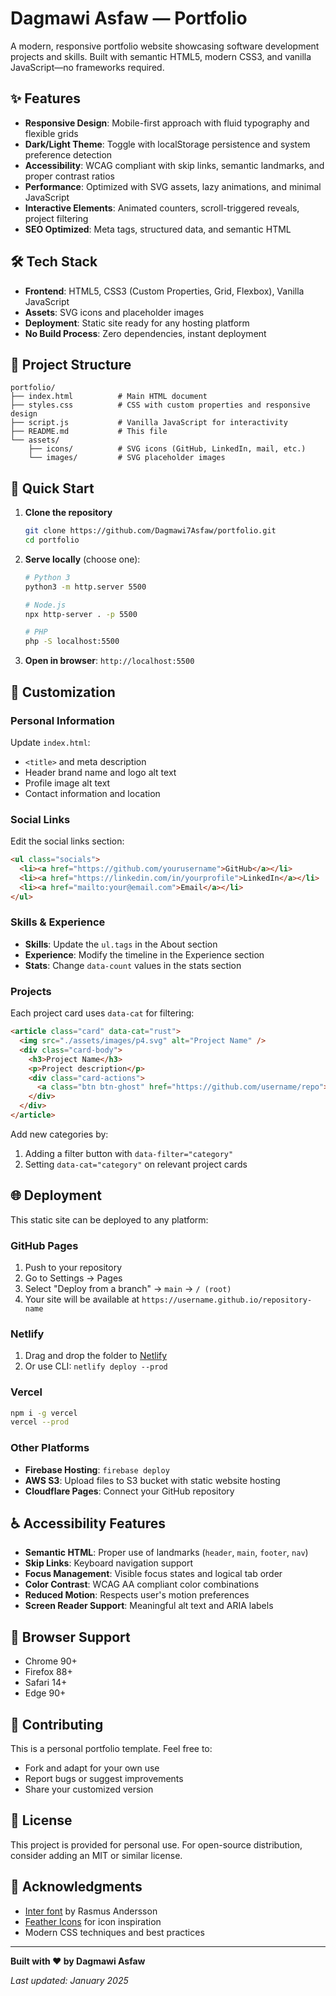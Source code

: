 # Dagmawi Asfaw — Portfolio

A modern, responsive portfolio website showcasing software development projects and skills. Built with semantic HTML5, modern CSS3, and vanilla JavaScript—no frameworks required.

## ✨ Features

- **Responsive Design**: Mobile-first approach with fluid typography and flexible grids
- **Dark/Light Theme**: Toggle with localStorage persistence and system preference detection
- **Accessibility**: WCAG compliant with skip links, semantic landmarks, and proper contrast ratios
- **Performance**: Optimized with SVG assets, lazy animations, and minimal JavaScript
- **Interactive Elements**: Animated counters, scroll-triggered reveals, project filtering
- **SEO Optimized**: Meta tags, structured data, and semantic HTML

## 🛠️ Tech Stack

- **Frontend**: HTML5, CSS3 (Custom Properties, Grid, Flexbox), Vanilla JavaScript
- **Assets**: SVG icons and placeholder images
- **Deployment**: Static site ready for any hosting platform
- **No Build Process**: Zero dependencies, instant deployment

## 📁 Project Structure

```
portfolio/
├── index.html          # Main HTML document
├── styles.css          # CSS with custom properties and responsive design
├── script.js           # Vanilla JavaScript for interactivity
├── README.md           # This file
└── assets/
    ├── icons/          # SVG icons (GitHub, LinkedIn, mail, etc.)
    └── images/         # SVG placeholder images
```

## 🚀 Quick Start

1. **Clone the repository**

   ```bash
   git clone https://github.com/Dagmawi7Asfaw/portfolio.git
   cd portfolio
   ```

2. **Serve locally** (choose one):

   ```bash
   # Python 3
   python3 -m http.server 5500
   
   # Node.js
   npx http-server . -p 5500
   
   # PHP
   php -S localhost:5500
   ```

3. **Open in browser**: `http://localhost:5500`

## 🎨 Customization

### Personal Information

Update `index.html`:

- `<title>` and meta description
- Header brand name and logo alt text
- Profile image alt text
- Contact information and location

### Social Links

Edit the social links section:

```html
<ul class="socials">
  <li><a href="https://github.com/yourusername">GitHub</a></li>
  <li><a href="https://linkedin.com/in/yourprofile">LinkedIn</a></li>
  <li><a href="mailto:your@email.com">Email</a></li>
</ul>
```

### Skills & Experience

- **Skills**: Update the `ul.tags` in the About section
- **Experience**: Modify the timeline in the Experience section
- **Stats**: Change `data-count` values in the stats section

### Projects

Each project card uses `data-cat` for filtering:

```html
<article class="card" data-cat="rust">
  <img src="./assets/images/p4.svg" alt="Project Name" />
  <div class="card-body">
    <h3>Project Name</h3>
    <p>Project description</p>
    <div class="card-actions">
      <a class="btn btn-ghost" href="https://github.com/username/repo">Code</a>
    </div>
  </div>
</article>
```

Add new categories by:

1. Adding a filter button with `data-filter="category"`
2. Setting `data-cat="category"` on relevant project cards

## 🌐 Deployment

This static site can be deployed to any platform:

### GitHub Pages

1. Push to your repository
2. Go to Settings → Pages
3. Select "Deploy from a branch" → `main` → `/ (root)`
4. Your site will be available at `https://username.github.io/repository-name`

### Netlify

1. Drag and drop the folder to [Netlify](https://netlify.com)
2. Or use CLI: `netlify deploy --prod`

### Vercel

```bash
npm i -g vercel
vercel --prod
```

### Other Platforms

- **Firebase Hosting**: `firebase deploy`
- **AWS S3**: Upload files to S3 bucket with static website hosting
- **Cloudflare Pages**: Connect your GitHub repository

## ♿ Accessibility Features

- **Semantic HTML**: Proper use of landmarks (`header`, `main`, `footer`, `nav`)
- **Skip Links**: Keyboard navigation support
- **Focus Management**: Visible focus states and logical tab order
- **Color Contrast**: WCAG AA compliant color combinations
- **Reduced Motion**: Respects user's motion preferences
- **Screen Reader Support**: Meaningful alt text and ARIA labels

## 📱 Browser Support

- Chrome 90+
- Firefox 88+
- Safari 14+
- Edge 90+

## 🤝 Contributing

This is a personal portfolio template. Feel free to:

- Fork and adapt for your own use
- Report bugs or suggest improvements
- Share your customized version

## 📄 License

This project is provided for personal use. For open-source distribution, consider adding an MIT or similar license.

## 🙏 Acknowledgments

- [Inter font](https://rsms.me/inter/) by Rasmus Andersson
- [Feather Icons](https://feathericons.com/) for icon inspiration
- Modern CSS techniques and best practices

---

**Built with ❤️ by Dagmawi Asfaw**

*Last updated: January 2025*
